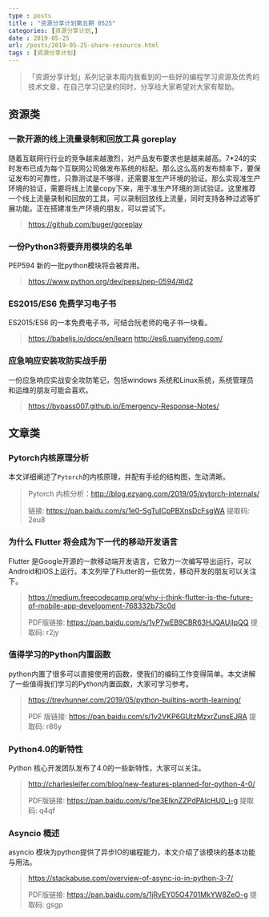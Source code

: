 ```yaml
---
type : posts
title : "资源分享计划第五期 0525"
categories: [资源分享计划,] 
date : 2019-05-25
url: /posts/2019-05-25-share-resource.html 
tags : [资源分享计划]
---
```


>「资源分享计划」系列记录本周内我看到的一些好的编程学习资源及优秀的技术文章，在自己学习记录的同时，分享给大家希望对大家有帮助。

## 资源类

### 一款开源的线上流量录制和回放工具 goreplay

随着互联网行行业的竞争越来越激烈，对产品发布要求也是越来越高。7*24的实时发布已成为每个互联网公司做发布系统的标配。那么这么高的发布频率下，要保证发布的可靠性，只靠测试是不够得，还需要准生产环境的验证。那么实现准生产环境的验证，需要将线上流量copy下来，用于准生产环境的测试验证。这里推荐一个线上流量录制和回放的工具，可以录制回放线上流量，同时支持各种过滤等扩展功能。正在搭建准生产环境的朋友，可以尝试下。

> https://github.com/buger/goreplay

### 一份Python3将要弃用模块的名单

PEP594 新的一批python模块将会被弃用。

>https://www.python.org/dev/peps/pep-0594/#id2

### ES2015/ES6 免费学习电子书

ES2015/ES6 的一本免费电子书，可结合阮老师的电子书一块看。

> https://babeljs.io/docs/en/learn
> http://es6.ruanyifeng.com/


### 应急响应安装攻防实战手册

一份应急响应实战安全攻防笔记，包括windows 系统和Linux系统，系统管理员和运维的朋友可能会喜欢。

> https://bypass007.github.io/Emergency-Response-Notes/


## 文章类

### Pytorch内核原理分析

本文详细阐述了`Pytorch`的内核原理，并配有手绘的结构图，生动清晰。

> Pytorch 内核分析：http://blog.ezyang.com/2019/05/pytorch-internals/
>
> 链接: https://pan.baidu.com/s/1e0-SgTuICpPBXnsDcFsgWA 提取码: 2eu8


### 为什么 Flutter 将会成为下一代的移动开发语言

Flutter 是Google开源的一款移动端开发语言，它致力一次编写导出运行，可以Android和IOS上运行。本文列举了Flutter的一些优势，移动开发的朋友可以关注下。

> https://medium.freecodecamp.org/why-i-think-flutter-is-the-future-of-mobile-app-development-768332b73c0d
>
> PDF版链接: https://pan.baidu.com/s/1vP7wEB9CBR63HJQAUjIpQQ 提取码: r2jy 

### 值得学习的Python内置函数

python内置了很多可以直接使用的函数，使我们的编码工作变得简单。本文讲解了一些值得我们学习的Python内置函数，大家可学习参考。

> https://treyhunner.com/2019/05/python-builtins-worth-learning/
>
> PDF 版链接: https://pan.baidu.com/s/1v2VKP6GUtzMzxrZunsEJRA 提取码: r86y 

### Python4.0的新特性

Python 核心开发团队发布了4.0的一些新特性，大家可以关注。

> http://charlesleifer.com/blog/new-features-planned-for-python-4-0/
>
> PDF版链接: https://pan.baidu.com/s/1pe3EIknZZPdPAIcHU0_i-g 提取码: q4qf 

### Asyncio 概述

asyncio 模块为python提供了异步IO的编程能力，本文介绍了该模块的基本功能与用法。

> https://stackabuse.com/overview-of-async-io-in-python-3-7/
>
> PDF版链接: https://pan.baidu.com/s/1jRvEY05O4701MkYW8ZeO-g 提取码: gsgp 


